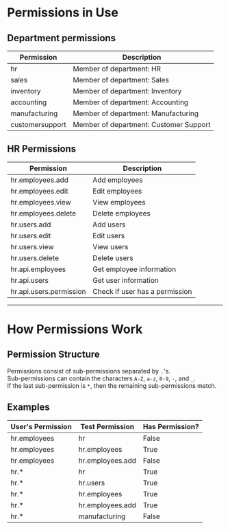 # Permissions in Use
## Department permissions
| Permission      | Description                            |
|-----------------|----------------------------------------|
| hr              | Member of department: HR               |
| sales           | Member of department: Sales            |
| inventory       | Member of department: Inventory        |
| accounting      | Member of department: Accounting       |
| manufacturing   | Member of department: Manufacturing    |
| customersupport | Member of department: Customer Support |

## HR Permissions
| Permission              | Description                    |
|-------------------------|--------------------------------|
| hr.employees.add        | Add employees                  |
| hr.employees.edit       | Edit employees                 |
| hr.employees.view       | View employees                 |
| hr.employees.delete     | Delete employees               |
| hr.users.add            | Add users                      |
| hr.users.edit           | Edit users                     |
| hr.users.view           | View users                     |
| hr.users.delete         | Delete users                   |
| hr.api.employees        | Get employee information       |
| hr.api.users            | Get user information           |
| hr.api.users.permission | Check if user has a permission |

---

# How Permissions Work
## Permission Structure
Permissions consist of sub-permissions separated by `.`'s.  
Sub-permissions can contain the characters `A-Z`, `a-z`, `0-9`, `-`, and `_`.  
If the last sub-permission is `*`, then the remaining sub-permissions match.

## Examples
| User's Permission | Test Permission  | Has Permission?  |
|-------------------|------------------|------------------|
| hr.employees      | hr               | False            |
| hr.employees      | hr.employees     | True             |
| hr.employees      | hr.employees.add | False            |
| hr.*              | hr               | True             |
| hr.*              | hr.users         | True             |
| hr.*              | hr.employees     | True             |
| hr.*              | hr.employees.add | True             |
| hr.*              | manufacturing    | False            |
